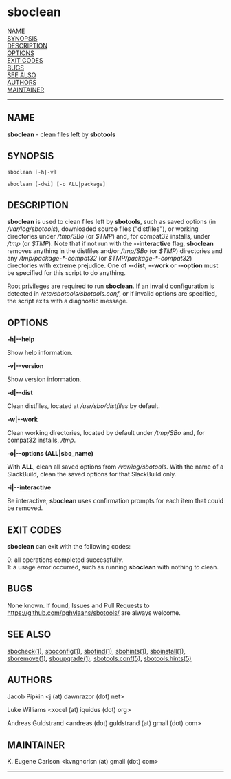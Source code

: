 # sboclean

[NAME](#name)\
[SYNOPSIS](#synopsis)\
[DESCRIPTION](#description)\
[OPTIONS](#options)\
[EXIT CODES](#exit-codes)\
[BUGS](#bugs)\
[SEE ALSO](#see-also)\
[AUTHORS](#authors)\
[MAINTAINER](#maintainer)

------------------------------------------------------------------------

## NAME

**sboclean** - clean files left by **sbotools**

## SYNOPSIS

    sboclean [-h|-v]

    sboclean [-dwi] [-o ALL|package]

## DESCRIPTION

**sboclean** is used to clean files left by **sbotools**, such as saved
options (in */var/log/sbotools*), downloaded source files ("distfiles"),
or working directories under */tmp/SBo* (or *\$TMP*) and, for compat32
installs, under */tmp* (or *\$TMP*). Note that if not run with the
**\--interactive** flag, **sboclean** removes anything in the distfiles
and/or */tmp/SBo* (or *\$TMP*) directories and any
*/tmp/package-\*-compat32* (or *\$TMP/package-\*-compat32*) directories
with extreme prejudice. One of **\--dist**, **\--work** or **\--option**
must be specified for this script to do anything.

Root privileges are required to run **sboclean**. If an invalid
configuration is detected in */etc/sbotools/sbotools.conf*, or if
invalid options are specified, the script exits with a diagnostic
message.

## OPTIONS

**-h\|\--help**

Show help information.

**-v\|\--version**

Show version information.

**-d\|\--dist**

Clean distfiles, located at */usr/sbo/distfiles* by default.

**-w\|\--work**

Clean working directories, located by default under */tmp/SBo* and, for
compat32 installs, */tmp*.

**-o\|\--options (ALL\|sbo_name)**

With **ALL**, clean all saved options from */var/log/sbotools*. With the
name of a SlackBuild, clean the saved options for that SlackBuild only.

**-i\|\--interactive**

Be interactive; **sboclean** uses confirmation prompts for each item
that could be removed.

## EXIT CODES

**sboclean** can exit with the following codes:

0: all operations completed successfully.\
1: a usage error occurred, such as running **sboclean** with nothing to
clean.

## BUGS

None known. If found, Issues and Pull Requests to
<https://github.com/pghvlaans/sbotools/> are always welcome.

## SEE ALSO

[sbocheck(1)](sbocheck.1.md), [sboconfig(1)](sboconfig.1.md), [sbofind(1)](sbofind.1.md), [sbohints(1)](sbohints.1.md), [sboinstall(1)](sboinstall.1.md),
[sboremove(1)](sboremove.1.md), [sboupgrade(1)](sboupgrade.1.md), [sbotools.conf(5)](sbotools.conf.5.md), [sbotools.hints(5)](sbotools.hints.5.md)

## AUTHORS

Jacob Pipkin \<j (at) dawnrazor (dot) net\>

Luke Williams \<xocel (at) iquidus (dot) org\>

Andreas Guldstrand \<andreas (dot) guldstrand (at) gmail (dot) com\>

## MAINTAINER

K. Eugene Carlson \<kvngncrlsn (at) gmail (dot) com\>

------------------------------------------------------------------------
